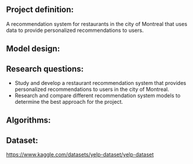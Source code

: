 ## Project definition:
A recommendation system for restaurants in the city of Montreal that uses data to provide personalized recommendations to users.


## Model design:


## Research questions:
- Study and develop a restaurant recommendation system that provides personalized recommendations to users in the city of Montreal.
- Research and compare different recommendation system models to determine the best approach for the project.


## Algorithms:


## Dataset:
https://www.kaggle.com/datasets/yelp-dataset/yelp-dataset

